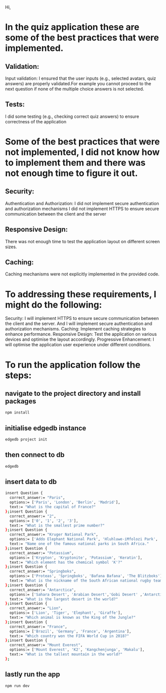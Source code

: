 Hi,

# In the quiz application these are some of the best practices that were implemented.

## Validation:
Input validation: I ensured that the user inputs (e.g., selected avatars, quiz answers) are properly validated.For example you cannot proceed to the next question if none of the multiple choice answers is not selected.

## Tests:
I did some testing (e.g., checking correct quiz answers) to ensure correctness of the application

# Some of the best practices that were not implemented, I did not know how to implement them  and there was not enough time to figure it out.

## Security:
Authentication and Authorization: I did not implement secure authentication and authorization mechanisms
I did not implement HTTPS to ensure secure communication between the client and the server

## Responsive Design:
There was not enough time to test the application layout on different screen sizes.

## Caching:
Caching mechanisms were not explicitly implemented in the provided code.

# To addressing these requirements, I might do the following:

Security: I will implement HTTPS to ensure secure communication between the client and the server. And I will implement secure authentication and authorization mechanisms.
Caching: Implement caching strategies to enhance performance.
Responsive Design: Test the application on various devices and optimise the layout accordingly.
Progressive Enhancement: I will optimise the application user experience under different conditions.



# To run the application follow the steps:

## navigate to the project directory and install packages
```sh
npm install
```
## initialise edgedb instance
```sh
edgedb project init
```
## then connect to db
```sh
edgedb
```
## insert data to db
```sh
insert Question {
  correct_answer:= "Paris",
  options:= ['Paris', 'London', 'Berlin', 'Madrid'],
  text:= "What is the capital of France?"
};insert Question {
  correct_answer:= "2",
  options:= ['0', '1', '2', '3'],
  text:= "What is the smallest prime number?"
};insert Question {
  correct_answer:= "Kruger National Park",
  options:= ['Addo Elephant National Park', 'Hluhluwe-iMfolozi Park', 'Table Mountain National Park', 'Kruger National Park'],
  text:= "Name one of the famous national parks in South Africa."
};insert Question {
  correct_answer:= "Potassium",
  options:= ['Krypton', 'Kryptonite', 'Potassium', 'Keratin'],
  text:= "Which element has the chemical symbol 'K'?"
};insert Question {
  correct_answer:= "Springboks",
  options:= ['Proteas', 'Springboks', 'Bafana Bafana', 'The Blitzboks'],
  text:= "What is the nickname of the South African national rugby team?"
};insert Question {
  correct_answer:= "Antarctica",
  options:= ['Sahara Desert', 'Arabian Desert','Gobi Desert' ,'Antarctica'],
  text:= "What is the largest desert in the world?"
};insert Question {
  correct_answer:= "Lion",
  options:= ['Lion', 'Tiger', 'Elephant', 'Giraffe'],
  text:= "Which animal is known as the King of the Jungle?"
};insert Question {
  correct_answer:= "France",
  options:= ['Brazil', 'Germany', 'France', 'Argentina'],
  text:= "Which country won the FIFA World Cup in 2018?"
};insert Question {
  correct_answer:= "Mount Everest",
  options:= ['Mount Everest', 'K2', 'Kangchenjunga', 'Makalu'],
  text:= "What is the tallest mountain in the world?"
};
```
## lastly run the app
```sh
npm run dev
```

